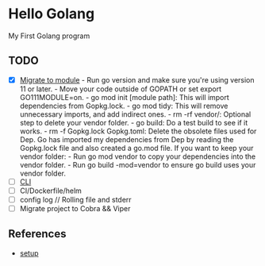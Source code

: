 # Hello Golang

My First Golang program

## TODO

- [x] [Migrate to module](https://blog.golang.org/migrating-to-go-modules)
      - Run go version and make sure you're using version 11 or later.
      - Move your code outside of GOPATH or set export GO111MODULE=on.
      - go mod init [module path]: This will import dependencies from Gopkg.lock.
      - go mod tidy: This will remove unnecessary imports, and add indirect ones.
      - rm -rf vendor/: Optional step to delete your vendor folder.
      - go build: Do a test build to see if it works.
      - rm -f Gopkg.lock Gopkg.toml: Delete the obsolete files used for Dep.
    Go has imported my dependencies from Dep by reading the Gopkg.lock file and also created a go.mod file.
    If you want to keep your vendor folder:
      - Run go mod vendor to copy your dependencies into the vendor folder.
      - Run go build -mod=vendor to ensure go build uses your vendor folder.
- [ ] [CLI](https://github.com/urfave/cli/blob/master/docs/v2/manual.md)
- [ ] CI/Dockerfile/helm
- [ ] config log // Rolling file and stderr
- [ ] Migrate project to Cobra && Viper

## References

- [setup](https://sourabhbajaj.com/mac-setup/Go/README.html)
